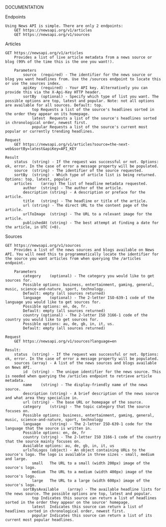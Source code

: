 DOCUMENTATION

Endpoints

    Using News API is simple. There are only 2 endpoints:
        GET https://newsapi.org/v1/articles
        GET https://newsapi.org/v1/sources

Articles

    GET https://newsapi.org/v1/articles
        Provides a list of live article metadata from a news source or blog (99% of the time this is the one you want!).

        Parameters
            source	(required) - The identifier for the news source or blog you want headlines from. Use the /sources endpoint to locate this or use the sources index.
            apiKey	(required) - Your API key. Alternatively you can provide this via the X-Api-Key HTTP header.
            sortBy	(optional) - Specify which type of list you want. The possible options are top, latest and popular. Note: not all options are available for all sources. Default: top.
                top	Requests a list of the source's headlines sorted in the order they appear on its homepage.
                latest	Requests a list of the source's headlines sorted in chronological order, newest first.
                popular	Requests a list of the source's current most popular or currently trending headlines.

    Request
        GET https://newsapi.org/v1/articles?source=the-next-web&sortBy=latest&apiKey=API_KEY

    Result
        status	(string) - If the request was successful or not. Options: ok, error. In the case of error a message property will be populated.
        source	(string) - The identifier of the source requested.
        sortBy	(string) - Which type of article list is being returned. Options: top, latest, popular.
        articles	(array) The list of headline metadata requested.
            author	(string) - The author of the article.
            description	(string) - A description or preface for the article.
            title	(string) - The headline or title of the article.
            url	(string) - The direct URL to the content page of the article.
            urlToImage	(string) - The URL to a relevant image for the article.
            publishedAt	(string) - The best attempt at finding a date for the article, in UTC (+0).

Sources

    GET https://newsapi.org/v1/sources
        Provides a list of the news sources and blogs available on News API. You will need this to programmatically locate the identifier for the source you want articles from when querying the /articles endpoint.

        Parameters
            category	(optional) - The category you would like to get sources for.
            Possible options: business, entertainment, gaming, general, music, science-and-nature, sport, technology.
            Default: empty (all sources returned)
            language	(optional) - The 2-letter ISO-639-1 code of the language you would like to get sources for.
            Possible options: en, de, fr.
            Default: empty (all sources returned)
            country	(optional) - The 2-letter ISO 3166-1 code of the country you would like to get sources for.
            Possible options: au, de, gb, in, it, us.
            Default: empty (all sources returned)

    Request  
        GET https://newsapi.org/v1/sources?language=en

    Result:
        status	(string) - If the request was successful or not. Options: ok, error. In the case of error a message property will be populated.
        sources	(array) - A list of the news sources and blogs available on News API.
            id	(string) - The unique identifier for the news source. This is needed when querying the /articles endpoint to retrieve article metadata.
            name	(string) - The display-friendly name of the news source.
            description	(string) - A brief description of the news source and what area they specialize in.
            url	(string) - The base URL or homepage of the source.
            category	(string) - The topic category that the source focuses on.
            Possible options: business, entertainment, gaming, general, music, science-and-nature, sport, technology
            language	(string) - The 2-letter ISO-639-1 code for the language that the source is written in.
            Possible options: en, de, fr
            country	(string) - The 2-letter ISO 3166-1 code of the country that the source mainly focuses on.
            Available options: au, de, gb, in, it, us
            urlsToLogos	(object) - An object containing URLs to the source's logo. The logo is available in three sizes - small, medium and large.
                small	The URL to a small (width 200px) image of the source's logo.
                medium	The URL to a medium (width 400px) image of the source's logo.
                large	The URL to a large (width 600px) image of the source's logo.
            sortBysAvailable	(array) - The available headline lists for the news source. The possible options are top, latest and popular.
                top	Indicates this source can return a list of headlines sorted in the order they appear on the source' homepage.
                latest	Indicates this source can return a list of headlines sorted in chronological order, newest first.
                popular	Indicates this source can return a list of its current most popular headlines.
